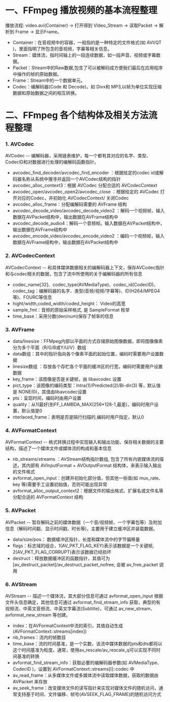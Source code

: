 # 一、FFmpeg 播放视频的基本流程整理

播放流程: video.avi(Container) -> 打开得到 Video_Stream -> 读取Packet -> 解析到 Frame -> 显示Frame。

- Container：在音视频中的容器，一般指的是一种特定的文件格式(如 AVI/QT )，里面指明了所包含的音视频，字幕等相关信息。
- Stream：媒体流，指时间轴上的一段连续数据，如一段声音、视频或字幕数据。
- Packet：Stream中的Raw数据,包含了可以被解码成方便我们最后在应用程序中操作的帧的原始数据。
- Frame：Stream中的一个数据单元。
- Codec：编解码器(Code 和 Decode)，如 Divx和 MP3,以帧为单位实现压缩数据和原始数据之间的相互转换。

# 二、FFmpeg 各个结构体及相关方法流程整理

### 1. AVCodec 

AVCodec -- 编解码器，采用链表维护，每一个都有其对应的名字、类型、CodecID和对数据进行处理的编解码函数指针。

- avcodec_find_decoder/avcodec_find_encoder ：根据给定的codec id或解码器名称从系统中搜寻并返回一个AVCodec结构的指针
- avcodec_alloc_context3：根据 AVCodec 分配合适的 AVCodecContext
- avcodec_open/avcodec_open2/avcodec_close ：根据给定的 AVCodec 打开对应的Codec，并初始化 AVCodecContext/ 关闭Codec
- avcodec_alloc_frame：分配编解码需要的 AVFrame 结构
- avcodec_decode_video/avcodec_decode_video2 ：解码一个视频帧，输入数据在AVPacket结构中，输出数据在AVFrame结构中
- avcodec_decode_audio4：解码一个音频帧。输入数据在AVPacket结构中，输出数据在AVFrame结构中
- avcodec_encode_video/avcodec_encode_video2 ：编码一个视频帧，输入数据在AVFrame结构中，输出数据在AVPacket结构中 

### 2. AVCodecContext

AVCodecContext -- 和具体媒体数据相关的编解码器上下文，保存AVCodec指针和与codec相关的数据，包含了流中所使用的关于编解码器的所有信息

- codec_name[32]、codec_type(AVMediaType)、codec_id(CodecID)、codec_tag：编解码器的名字、类型(音频/视频/字幕等)、ID(H264/MPEG4等)、FOURC等信息
- hight/width,coded_width/coded_height： Video的高宽
- sample_fmt：音频的原始采样格式, 是 SampleFormat 枚举
- time_base：采用分数(den/num)保存了帧率的信息

### 3. AVFrame

- data/linesize：FFMpeg内部以平面的方式存储原始图像数据，即将图像像素分为多个平面（R/G/B或Y/U/V）数组
- data数组：其中的指针指向各个像素平面的起始位置，编码时需要用户设置数据
- linesize数组 ：存放各个存贮各个平面的缓冲区的行宽，编码时需要用户设置数据
- key_frame：该图像是否是关键帧，由 libavcodec 设置
- pict_type：该图像的编码类型：Intra(1)/Predicted(2)/Bi-dir(3) 等，默认值是 NONE(0)，其值由libavcodec设置
- pts：呈现时间，编码时由用户设置
- quality：从1(最好)到FF_LAMBDA_MAX(256*128-1,最差)，编码时用户设置，默认值是0
- nterlaced_frame：表明是否是隔行扫描的,编码时用户指定，默认0

### 4. AVFormatContext

AVFormatContext -- 格式转换过程中实现输入和输出功能、保存相关数据的主要结构，描述了一个媒体文件或媒体流的构成和基本信息

- nb_streams/streams ：AVStream结构指针数组, 包含了所有内嵌媒体流的描述，其内部有 AVInputFormat + AVOutputFormat 结构体，来表示输入输出的文件格式
- avformat_open_input：创建并初始化部分值，但其他一些值(如 mux_rate、key 等)需要手工设置初始值，否则可能出现异常
- avformat_alloc_output_context2：根据文件的输出格式、扩展名或文件名等分配合适的 AVFormatContext 结构

### 5. AVPacket

AVPacket -- 暂存解码之前的媒体数据（一个音/视频帧、一个字幕包等）及附加信息（解码时间戳、显示时间戳、时长等)，主要用于建立缓冲区并装载数据。

- data/size/pos： 数据缓冲区指针、长度和媒体流中的字节偏移量
- flags：标志域的组合，1(AV_PKT_FLAG_KEY)表示该数据是一个关键帧, 2(AV_PKT_FLAG_CORRUPT)表示该数据已经损坏
- destruct：释放数据缓冲区的函数指针，其值可为 [av_destruct_packet]/av_destruct_packet_nofree, 会被 av_free_packet 调用

### 6. AVStream

AVStream -- 描述一个媒体流，其大部分信息可通过 avformat_open_input 根据文件头信息确定，其他信息可通过 avformat_find_stream_info 获取，典型的有 视频流、中英文音频流、中英文字幕流(Subtitle)，可通过 av_new_stream、avformat_new_stream 等创建。

- index：在AVFormatContext中流的索引，其值自动生成(AVFormatContext::streams[index])
- nb_frames：流内的帧数目
- time_base：流的时间基准，是一个实数，该流中媒体数据的pts和dts都将以这个时间基准为粒度。通常，使用av_rescale/av_rescale_q可以实现不同时间基准的转换
- avformat_find_stream_info：获取必要的编解码器参数(如 AVMediaType、CodecID )，设置到 AVFormatContext::streams[i]::codec 中
- av_read_frame：从多媒体文件或多媒体流中读取媒体数据，获取的数据由 AVPacket 来存放
- av_seek_frame：改变媒体文件的读写指针来实现对媒体文件的随机访问，通常支持基于时间、文件偏移、帧号(AVSEEK_FLAG_FRAME)的随机访问方式

